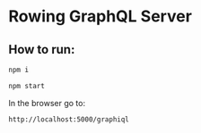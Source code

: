 # Rowing GraphQL Server

## How to run:

```javascript
npm i
```

```javascript
npm start
```

In the browser go to:

```
http://localhost:5000/graphiql
```
